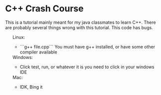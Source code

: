 # C++ Crash Course
This is a tutorial mainly meant for my java classmates to learn C++. There are probably several things wrong with this tutorial. This code has bugs.
<ul>
	<dt>Linux:
		<ul>
			<li>```g++ file.cpp``` You must have g++ installed, or have some other compiler available</li>
		</ul>
	</dt>
	<dt>Windows:
		<ul>
			<li>Click test, run, or whatever it is you need to click in your windows IDE</li>
		</ul>
	</dt>
	<dt>Mac:
		<ul>
			<li>IDK, Bing it</li>
		</ul>
	</dt>
</ul>
